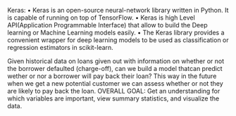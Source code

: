 
Keras: 
•	Keras is an open-source neural-network library written in Python. It is capable of running on top of TensorFlow. 
•	Keras is high Level API(Application Programmable Interface) that allow to build the Deep learning or Machine Learning models easily. 
•	The Keras library provides a convenient wrapper for deep learning models to be used as classification or regression estimators in scikit-learn.

Given historical data on loans given out with information on whether or not the borrower defaulted (charge-off), can we build a model thatcan predict wether or nor a borrower will pay back their loan? This way in the future when we get a new potential customer we can assess whether or not they are likely to pay back the loan. 
OVERALL GOAL: Get an understanding for which variables are important, view summary statistics, and visualize the data.
